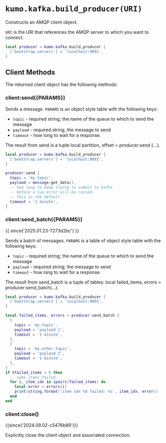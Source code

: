 # `kumo.kafka.build_producer(URI)`

Constructs an AMQP client object.

`URI` is the URI that references the AMQP server to which you want to connect.

```lua
local producer = kumo.kafka.build_producer {
  ['bootstrap.servers'] = 'localhost:9092',
}
```

## Client Methods

The returned client object has the following methods:

### client:send({PARAMS})

Sends a message. `PARAMS` is an object style table with the
following keys:

* `topic` - required string; the name of the queue to which to send the message
* `payload` - required string; the message to send
* `timeout` - how long to wait for a response.

The result from send is a tuple local partition, offset = producer:send {...}.

```lua
local producer = kumo.kafka.build_producer {
  ['bootstrap.servers'] = 'localhost:9092',
}

producer:send {
  topic = 'my.topic',
  payload = message:get_data(),
  -- how long to keep trying to submit to kafka
  -- before a lua error will be raised.
  -- This is the default.
  timeout = '1 minute',
}
```

### client:send_batch({PARAMS})

{{ since('2025.01.23-7273d2bc') }}

Sends a batch of messages. `PARAMS` is a table of object style table with the
following keys:

* `topic` - required string; the name of the queue to which to send the message
* `payload` - required string; the message to send
* `timeout` - how long to wait for a response.

The result from send_batch is a tuple of tables: local failed_items, errors = producer:send_batch(...).

```lua
local producer = kumo.kafka.build_producer {
  ['bootstrap.servers'] = 'localhost:9092',
}

local failed_items, errors = producer:send_batch {
  {
    topic = 'my.topic',
    payload = 'payload 1',
    timeout = '1 minute',
  },
  {
    topic = 'my.other.topic',
    payload = 'payload 2',
    timeout = '1 minute',
  },
}
if #failed_items > 0 then
  -- some items failed
  for i, item_idx in ipairs(failed_items) do
    local error = errors[i]
    print(string.format('item idx %d failed: %s', item_idx, error))
  end
end
```

### client:close()

{{since('2024.09.02-c5476b89')}}

Explicitly close the client object and associated connection.
